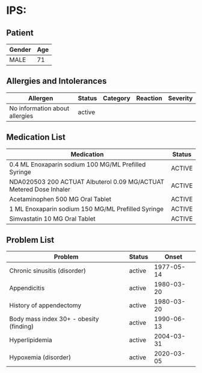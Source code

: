 # IPS:

## Patient

|Gender|Age|
|---|---|
|MALE|71|

## Allergies and Intolerances

|Allergen|Status|Category|Reaction|Severity|
|---|---|---|---|---|
|No information about allergies|active||||

## Medication List

|Medication|Status|
|---|---|
|0.4 ML Enoxaparin sodium 100 MG/ML Prefilled Syringe|ACTIVE|
|NDA020503 200 ACTUAT Albuterol 0.09 MG/ACTUAT Metered Dose Inhaler|ACTIVE|
|Acetaminophen 500 MG Oral Tablet|ACTIVE|
|1 ML Enoxaparin sodium 150 MG/ML Prefilled Syringe|ACTIVE|
|Simvastatin 10 MG Oral Tablet|ACTIVE|

## Problem List

|Problem|Status|Onset|
|---|---|---|
|Chronic sinusitis (disorder)|active|1977-05-14|
|Appendicitis|active|1980-03-20|
|History of appendectomy|active|1980-03-20|
|Body mass index 30+ - obesity (finding)|active|1990-06-13|
|Hyperlipidemia|active|2004-03-31|
|Hypoxemia (disorder)|active|2020-03-05|
